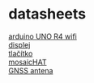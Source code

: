 # datasheets
[arduino UNO R4 wifi](https://www.laskakit.cz/user/related_files/abx00087-datasheet.pdf)\
[displej](http://www.lcdwiki.com/4.0inch_SPI_Module_ST7796)\
[tlačítko](https://img.gme.cz/files/eshop_data/eshop_data/11/630-997/dsh.630-997.1.pdf)\
[mosaicHAT](https://www.ardusimple.com/wp-admin/admin-post.php?action=generate_product_pdf&product_id=29108)\
[GNSS antena](chrome-extension://efaidnbmnnnibpcajpcglclefindmkaj/https://eu.mouser.com/datasheet/2/1452/TW7872_Datasheet_v1_7-3310424.pdf)

